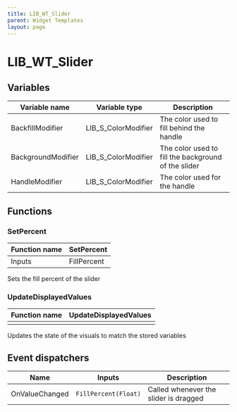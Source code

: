 ```yaml
---
title: LIB_WT_Slider
parent: Widget Templates
layout: page
---
```


# LIB_WT_Slider

## Variables

| Variable name | Variable type | Description |
| --- | --- | --- |
| BackfillModifier | LIB_S_ColorModifier | The color used to fill behind the handle |
| BackgroundModifier | LIB_S_ColorModifier | The color used to fill the background of the slider |
| HandleModifier | LIB_S_ColorModifier | The color used for the handle |

## Functions

### SetPercent

| Function name | SetPercent |
| --- | --- |
| Inputs | FillPercent |

Sets the fill percent of the slider

### UpdateDisplayedValues

| Function name | UpdateDisplayedValues |
| --- | --- |
| | |

Updates the state of the visuals to match the stored variables

## Event dispatchers

| Name | Inputs | Description |
| --- | --- | --- |
| OnValueChanged | `FillPercent(Float)` | Called whenever the slider is dragged |
